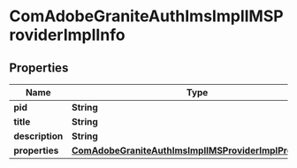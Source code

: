 
# ComAdobeGraniteAuthImsImplIMSProviderImplInfo

## Properties
Name | Type | Description | Notes
------------ | ------------- | ------------- | -------------
**pid** | **String** |  |  [optional]
**title** | **String** |  |  [optional]
**description** | **String** |  |  [optional]
**properties** | [**ComAdobeGraniteAuthImsImplIMSProviderImplProperties**](ComAdobeGraniteAuthImsImplIMSProviderImplProperties.md) |  |  [optional]



